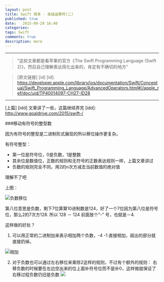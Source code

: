 ```yaml
---
layout: post
title: Swift 简本 - 高级运算符(二)
published: true
date:   2015-09-29 16:40
categories:
tags: Swift
comments: true
description: more
---
```


-------------------------
> "这些文章都是看苹果的官方《The Swift Programming Language (Swift 2)》，然后自己理解表达简化出来的，肯定有不确切的地方"

>[原文链接] [id] 
[id]: https://developer.apple.com/library/ios/documentation/Swift/Conceptual/Swift_Programming_Language/AdvancedOperators.html#//apple_ref/doc/uid/TP40014097-CH27-ID28  

------------------

[上篇] [idd] 文章讲了一些，这篇继续弄完
[idd]: http://www.goaldrive.com/2015/swift-/ 

###移动有符号的整型数

因为有符号的整型是二进制形式展现的所以移位操作更复杂。

有符号整型：

+ 第一位是符号位，0是负数，1是整数
+ 其余位是数值位，正数的规则和无符号的正数表达规则一样，上篇文章讲过
+ 负数的规则完全不同，用2的n次方减去当前数值的绝对值

理解不了吧

上图：

![负数移位]({{post_url}}/assets/postImages/bitshiftSignedMinusFour_2x.png)

第八位意思是负数，剩下7位算算10进制数是124，好了一个7位因为第八位是符号位，那么2的7次方128. 所以 128 － 124 前面放个"-" 号，也就是－4.

这样做的好处？

1. 可以用正常的二进制加来表示相加两个负数，-4 -1 直接相加，超出的部分就直接扔掉。

![相加](https://developer.apple.com/library/ios/documentation/Swift/Conceptual/Swift_Programming_Language/Art/bitshiftSignedAddition_2x.png)

2. 对于负数也可以通过左右移位来乘除2这样的规则，不过有个额外的规则：
   右移负数的时候要在左边空出来的位上面补符号位而不是补0，这样做就保证了右移过程负数仍旧是负数
   ![](https://developer.apple.com/library/ios/documentation/Swift/Conceptual/Swift_Programming_Language/Art/bitshiftSigned_2x.png)
   
   
  

